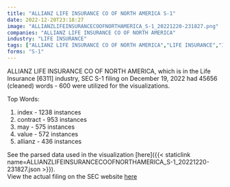 ```yaml
---
title: "ALLIANZ LIFE INSURANCE CO OF NORTH AMERICA S-1"
date: 2022-12-20T23:18:27
image: "ALLIANZLIFEINSURANCECOOFNORTHAMERICA_S-1_20221220-231827.png"
companies: "ALLIANZ LIFE INSURANCE CO OF NORTH AMERICA"
industry: "LIFE INSURANCE"
tags: ["ALLIANZ LIFE INSURANCE CO OF NORTH AMERICA","LIFE INSURANCE","12-19-2022","S-1"]
forms: "S-1"
---
```

ALLIANZ LIFE INSURANCE CO OF NORTH AMERICA, which is in the Life Insurance [6311] industry, SEC S-1 filing on December 19, 2022 had 45656 (cleaned) words - 600 were utilized for the visualizations.

Top Words:
1. index - 1238 instances
2. contract - 953 instances
3. may - 575 instances
4. value - 572 instances
5. allianz - 436 instances


See the parsed data used in the visualization [here]({{< staticlink name=ALLIANZLIFEINSURANCECOOFNORTHAMERICA_S-1_20221220-231827.json >}}).  
View the actual filing on the SEC website [here](https://www.sec.gov/Archives/edgar/data/72499/0000836346-22-000158.txt)